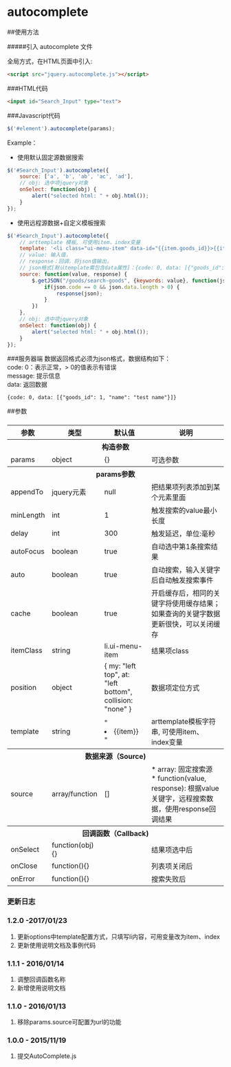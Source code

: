 # autocomplete

##使用方法

#####引入 autocomplete 文件

全局方式，在HTML页面中引入:
```html
<script src="jquery.autocomplete.js"></script>
```

###HTML代码
```html
<input id="Search_Input" type="text">
```

###Javascript代码
```js
$('#element').autocomplete(params);
```

Example：
* 使用默认固定源数据搜索
```js
$('#Search_Input').autocomplete({
    source: ['a', 'b', 'ab', 'ac', 'ad'],
    // obj: 选中项jquery对象
    onSelect: function(obj) {
        alert("selected html: " + obj.html());
    }
});
```
* 使用远程源数据+自定义模板搜索
```js
$('#Search_Input').autocomplete({
    // arttemplate 模板, 可使用item、index变量
    template: '<li class="ui-menu-item" data-id="{{item.goods_id}}>{{item.name}}</li>',
    // value: 输入值， 
    // response：回调，将json值输出，
    // json格式[默认template需包含data属性]：{code: 0, data: [{"goods_id": 1, "name": "test name"}]}
    source: function(value, response) {
        $.getJSON("/goods/search-goods", {keywords: value}, function(json) {
            if(json.code == 0 && json.data.length > 0) {
                response(json);
            }
        })
    },
    // obj: 选中项jquery对象
    onSelect: function(obj) {
        alert("selected html: " + obj.html());
    }
});
```

###服务器端
数据返回格式必须为json格式，数据结构如下：</br>
code: 0：表示正常，> 0的值表示有错误</br>
message: 提示信息</br>
data: 返回数据
```
{code: 0, data: [{"goods_id": 1, "name": "test name"}]}
```
##参数
### 
<table>
<thead>
<tr>
  <th>参数</th>
  <th>类型</th>
  <th>默认值</th>
  <th>说明</th>
</tr>
</thead>
<tbody>
<tr><th colspan="4">构造参数</th></tr>
<tr>
    <td>params</td>
    <td>object</td>
    <td>{}</td>
    <td>可选参数</td>
</tr>
<tr>
  <th colspan="4">params参数</th>
</tr>
<tr>
    <td>appendTo</td>
    <td>jquery元素</td>
    <td>null</td>
    <td>把结果项列表添加到某个元素里面</td>
</tr>
<tr>
    <td>minLength</td>
    <td>int</td>
    <td>1</td>
    <td>触发搜索的value最小长度</td>
</tr>
<tr>
    <td>delay</td>
    <td>int</td>
    <td>300</td>
    <td>触发延迟，单位:毫秒</td>
</tr>
<tr>
    <td>autoFocus</td>
    <td>boolean</td>
    <td>true</td>
    <td>自动选中第1条搜索结果</td>
</tr>
<tr>
    <td>auto</td>
    <td>boolean</td>
    <td>true</td>
    <td>自动搜索，输入关键字后自动触发搜索事件</td>
</tr>
<tr>
    <td>cache</td>
    <td>boolean</td>
    <td>true</td>
    <td>开启缓存后，相同的关键字将使用缓存结果；如果查询的关键字数据更新很快，可以关闭缓存</td>
</tr>
<tr>
    <td>itemClass</td>
    <td>string</td>
    <td>li.ui-menu-item</td>
    <td>结果项class</td>
</tr>
<tr>
    <td>position</td>
    <td>object</td>
    <td>
    {
        my: "left top",
        at: "left bottom",
        collision: "none"
    }
    </td>
    <td>数据项定位方式</td>
</tr>
<tr>
    <td>template</td>
    <td>string</td>
    <td>"<li class="ui-menu-item">{{item}}</li>"</td>
    <td>arttemplate模板字符串, 可使用item、index变量</td>
</tr>
<tr>
  <th colspan="4">数据来源（Source)</th>
</tr>
<tr>
    <td>source</td>
    <td>array/function</td>
    <td>[]</td>
    <td>
    * array: 固定搜索源<br/>
    * function(value, response): 根据value关键字，远程搜索数据，使用response回调结果
    </td>
</tr>
<tr>
  <th colspan="4">回调函数（Callback)</th>
</tr>

<tr>
    <td>onSelect</td>
    <td>function(obj){}</td>
    <td></td>
    <td>结果项选中后</td>
</tr>
<tr>
    <td>onClose</td>
    <td>function(){}</td>
    <td></td>
    <td>列表项关闭后</td>
</tr>
<tr>
    <td>onError</td>
    <td>function(){}</td>
    <td></td>
    <td>搜索失败后</td>
</tr>

</tbody>
</table>

### 更新日志

### 1.2.0 -2017/01/23
1. 更新options中template配置方式，只填写li内容，可用变量改为item、index
2. 更新使用说明文档及事例代码

### 1.1.1 - 2016/01/14
1. 调整回调函数名称
2. 新增使用说明文档

### 1.1.0 - 2016/01/13
1. 移除params.source可配置为url的功能

### 1.0.0 - 2015/11/19
1. 提交AutoComplete.js
